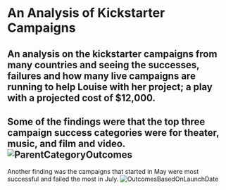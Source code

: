 # An Analysis of Kickstarter Campaigns
An analysis on the kickstarter campaigns from many countries and seeing the successes, failures and how many live campaigns are running to help Louise with her project; a play with a projected cost of $12,000.
---
Some of the findings were that the top three campaign success categories were for theater, music, and film and video. ![ParentCategoryOutcomes](https://user-images.githubusercontent.com/70240501/170381857-9944937f-e7de-4fbc-9e4e-5908f72ccde2.png)
---

Another finding was the campaigns that started in May were most successful and failed the most in July.
![OutcomesBasedOnLaunchDate](https://user-images.githubusercontent.com/70240501/170381910-29ac21a5-bc59-445f-bfca-4aa5bb790187.png)
